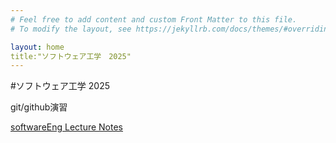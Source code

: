 ```yaml
---
# Feel free to add content and custom Front Matter to this file.
# To modify the layout, see https://jekyllrb.com/docs/themes/#overriding-theme-defaults

layout: home
title:"ソフトウェア工学　2025"
---
```



#ソフトウェア工学 2025

git/github演習

[softwareEng Lecture Notes](softwareEng2025.md)
